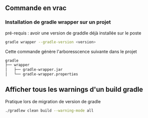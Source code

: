 ## Commande en vrac

### Installation de gradle wrapper sur un projet

pré-requis : avoir une version de graddle déjà installée sur le poste
```bash
gradle wrapper --gradle-version <version>
```
Cette commande génère l'arboresscence suivante dans le projet
```bash
gradle
├── wrapper
│   ├── gradle-wrapper.jar
│   └── gradle-wrapper.properties
```

## Afficher tous les warnings d'un build gradle

Pratique lors de migration de version de gradle

```bash
./gradlew clean build --warning-mode all
```

